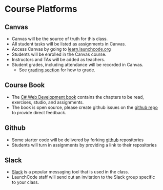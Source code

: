 # Course Platforms

## Canvas

* Canvas will be the source of truth for this class.
* All student tasks will be listed as assignments in Canvas.
* Access Canvas by going to [learn.launchcode.org](https://learn.launchcode.org)
* Students will be enrolled in the Canvas course.
* Instructors and TAs will be added as teachers.
* Student grades, including attendance will be recorded in Canvas.
  * See [grading section](https://github.com/LaunchCodeEducation/csharp-web-development/wiki/Grading-and-Student-Progress) for how to grade.

## Course Book

* The [C# Web Development book](https://education.launchcode.org/csharp-web-development/) contains the chapters to be read, exercises, studio, and assignments.
* The book is open source, please create github issues on the [github repo](https://github.com/LaunchCodeEducation/csharp-web-development/issues) to provide direct feedback.

## Github

* Some starter code will be delivered by forking [github](https://github.com/) repositories
* Students will turn in assignments by providing a link to their repositories

## Slack

* [Slack](https://slack.com) is a popular messaging tool that is used in the class.
* LaunchCode staff will send out an invitation to the Slack group specific to your class.
